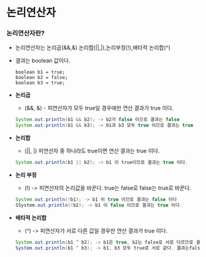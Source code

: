 # 논리연산자

### 논리연산자란?
* 논리연산자는 논리곱(&&,&) 논리합(||,|),논리부정(!),배타적 논리합(^)
* 결과는 boolean 값이다.


  ```
  boolean b1 = true;
  boolean b2 = false;
  boolean b3 = true;
  ```
* **논리곱**
  - (&&, &) - 피연산자가 모두 true일 경우에만 연산 결과가 true 이다.
   ```java
   System.out.println(b1 && b2); -> b2가 false 이므로 결과는 false
   System.out.println(b1 && b3); -> b1과 b3 모두 true 이므로 결과는 true
   ```
* **논리합**
  - (||, |) 피연산자 중 하나라도 true이면 연산 결과는 true 이다.
   ```java
   System.out.println(b1 || b2); -> b1 이 true이므로 결과는 true 이다.
   ```
* **논리 부정**
  -  (!) -> 피연산자의 논리값을 바꾼다. true는 false로 false는 true로 바꾼다.
   ```java
   System.out.println(!b1); -> b1 이 true 이므로 결과는 false 이다
   SSystem.out.println(!b2); -> b1 이 false 이므로 결과는 true 이다.
   ```
* **배타적 논리합**
  - (^) -> 피연산자가 서로 다른 값일 경우만 연산 결과가 true 이다.
   ```java
   System.out.println(b1 ^ b2); -> b1은 true, b2는 false로 서로 다르므로 결과는 true 이다.
   System.out.println(b1 ^ b3); -> b1, b3 모두 true로 서로 같다. 결과는false 이다
   ```
